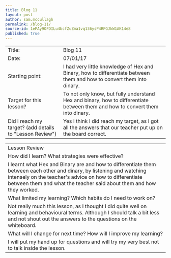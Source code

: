 ```yaml
---
title: Blog 11
layout: post
author: sam.mccullagh
permalink: /blog-11/
source-id: 1ePAy9OFDILu4bcfZuZma1vq136ysP4RPGJkW1AK14e8
published: true
---
```

<table>
  <tr>
    <td>Title:</td>
    <td>Blog 11</td>
  </tr>
  <tr>
    <td>Date:</td>
    <td>07/01/17</td>
  </tr>
  <tr>
    <td>Starting point:</td>
    <td>I had very little knowledge of Hex and Binary, how to differentiate between them and how to convert them into dinary.</td>
  </tr>
  <tr>
    <td>Target for this lesson?</td>
    <td>To not only know, but fully understand Hex and binary, how to differentiate between them and how to convert them into dinary.</td>
  </tr>
  <tr>
    <td>Did I reach my target? 
(add details to "Lesson Review")</td>
    <td>Yes I think I did reach my target, as I got all the answers that our teacher put up on the board correct.</td>
  </tr>
</table>


<table>
  <tr>
    <td>Lesson Review</td>
  </tr>
  <tr>
    <td>How did I learn? What strategies were effective? </td>
  </tr>
  <tr>
    <td>I learnt what Hex and Binary are and how to differentiate them between each other and dinary, by listening and watching intensely on the teacher's advice on how to differentiate between them and what the teacher said about them and how they worked.</td>
  </tr>
  <tr>
    <td>What limited my learning? Which habits do I need to work on? </td>
  </tr>
  <tr>
    <td>Not really much this lesson, as I thought I did quite well on learning and behavioural terms.
Although I should talk a bit less and not shout out the answers to the questions on the whiteboard.</td>
  </tr>
  <tr>
    <td>What will I change for next time? How will I improve my learning?</td>
  </tr>
  <tr>
    <td>I will put my hand up for questions and will try my very best not to talk inside the lesson.</td>
  </tr>
</table>


